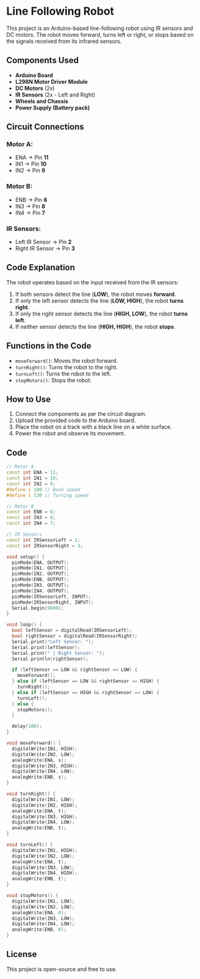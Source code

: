 # Line Following Robot

This project is an Arduino-based line-following robot using IR sensors and DC motors. The robot moves forward, turns left or right, or stops based on the signals received from its infrared sensors.

## Components Used
- **Arduino Board**
- **L298N Motor Driver Module**
- **DC Motors** (2x)
- **IR Sensors** (2x - Left and Right)
- **Wheels and Chassis**
- **Power Supply (Battery pack)**

## Circuit Connections
### Motor A:
- ENA -> Pin **11**
- IN1 -> Pin **10**
- IN2 -> Pin **9**

### Motor B:
- ENB -> Pin **6**
- IN3 -> Pin **8**
- IN4 -> Pin **7**

### IR Sensors:
- Left IR Sensor -> Pin **2**
- Right IR Sensor -> Pin **3**

## Code Explanation
The robot operates based on the input received from the IR sensors:
1. If both sensors detect the line (**LOW**), the robot moves **forward**.
2. If only the left sensor detects the line (**LOW, HIGH**), the robot **turns right**.
3. If only the right sensor detects the line (**HIGH, LOW**), the robot **turns left**.
4. If neither sensor detects the line (**HIGH, HIGH**), the robot **stops**.

## Functions in the Code
- `moveForward()`: Moves the robot forward.
- `turnRight()`: Turns the robot to the right.
- `turnLeft()`: Turns the robot to the left.
- `stopMotors()`: Stops the robot.

## How to Use
1. Connect the components as per the circuit diagram.
2. Upload the provided code to the Arduino board.
3. Place the robot on a track with a black line on a white surface.
4. Power the robot and observe its movement.

## Code
```cpp
// Motor A
const int ENA = 11;
const int IN1 = 10;
const int IN2 = 9;
#define s 100 // Base speed
#define t 130 // Turning speed

// Motor B
const int ENB = 6;
const int IN3 = 8;
const int IN4 = 7;

// IR Sensors
const int IRSensorLeft = 2;
const int IRSensorRight = 3;

void setup() {
  pinMode(ENA, OUTPUT);
  pinMode(IN1, OUTPUT);
  pinMode(IN2, OUTPUT);
  pinMode(ENB, OUTPUT);
  pinMode(IN3, OUTPUT);
  pinMode(IN4, OUTPUT);
  pinMode(IRSensorLeft, INPUT);
  pinMode(IRSensorRight, INPUT);
  Serial.begin(9600);
}

void loop() {
  bool leftSensor = digitalRead(IRSensorLeft);
  bool rightSensor = digitalRead(IRSensorRight);
  Serial.print("Left Sensor: ");
  Serial.print(leftSensor);
  Serial.print(" | Right Sensor: ");
  Serial.println(rightSensor);

  if (leftSensor == LOW && rightSensor == LOW) {
    moveForward();
  } else if (leftSensor == LOW && rightSensor == HIGH) {
    turnRight();
  } else if (leftSensor == HIGH && rightSensor == LOW) {
    turnLeft();
  } else {
    stopMotors();
  }

  delay(100);
}

void moveForward() {
  digitalWrite(IN1, HIGH);
  digitalWrite(IN2, LOW);
  analogWrite(ENA, s);
  digitalWrite(IN3, HIGH);
  digitalWrite(IN4, LOW);
  analogWrite(ENB, s);
}

void turnRight() {
  digitalWrite(IN1, LOW);
  digitalWrite(IN2, HIGH);
  analogWrite(ENA, t);
  digitalWrite(IN3, HIGH);
  digitalWrite(IN4, LOW);
  analogWrite(ENB, t);
}

void turnLeft() {
  digitalWrite(IN1, HIGH);
  digitalWrite(IN2, LOW);
  analogWrite(ENA, t);
  digitalWrite(IN3, LOW);
  digitalWrite(IN4, HIGH);
  analogWrite(ENB, t);
}

void stopMotors() {
  digitalWrite(IN1, LOW);
  digitalWrite(IN2, LOW);
  analogWrite(ENA, 0);
  digitalWrite(IN3, LOW);
  digitalWrite(IN4, LOW);
  analogWrite(ENB, 0);
}
```

## License
This project is open-source and free to use.

